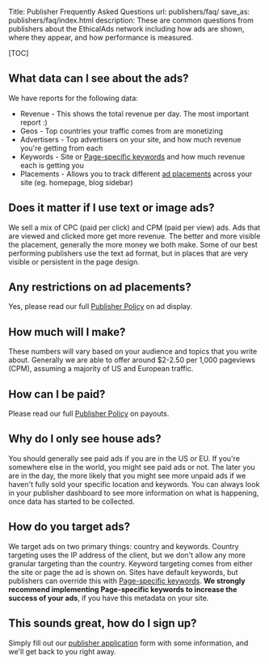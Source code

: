 Title: Publisher Frequently Asked Questions
url: publishers/faq/
save_as: publishers/faq/index.html
description: These are common questions from publishers about the EthicalAds network including how ads are shown, where they appear, and how performance is measured.


[TOC]


## What data can I see about the ads?

We have reports for the following data:

* Revenue - This shows the total revenue per day. The most important report :)
* Geos - Top countries your traffic comes from are monetizing
* Advertisers - Top advertisers on your site, and how much revenue you're getting from each
* Keywords - Site or [Page-specific keywords](https://ethical-ad-client.readthedocs.io/en/latest/#page-specific-keywords) and how much revenue each is getting you
* Placements - Allows you to track different [ad placements](https://ethical-ad-client.readthedocs.io/en/latest/#ad-placement-reporting) across your site (eg. homepage, blog sidebar)


## Does it matter if I use text or image ads?

We sell a mix of CPC (paid per click) and CPM (paid per view) ads.
Ads that are viewed and clicked more get more revenue.
The better and more visible the placement, generally the more money we both make.
Some of our best performing publishers use the text ad format,
but in places that are very visible or persistent in the page design. 


## Any restrictions on ad placements?

Yes, please read our full [Publisher Policy](https://www.ethicalads.io/publisher-policy/#ad-display) on ad display.


## How much will I make?

These numbers will vary based on your audience and topics that you write about.
Generally we are able to offer around $2-2.50 per 1,000 pageviews (CPM),
assuming a majority of US and European traffic.


## How can I be paid?

Please read our full [Publisher Policy](https://www.ethicalads.io/publisher-policy/#payouts) on payouts.


## Why do I only see house ads?

You should generally see paid ads if you are in the US or EU.
If you're somewhere else in the world,
you might see paid ads or not.
The later you are in the day,
the more likely that you might see more unpaid ads if we haven't fully sold your specific location and keywords.
You can always look in your publisher dashboard to see more information on what is happening, once data has started to be collected.


## How do you target ads?

We target ads on two primary things: country and keywords.
Country targeting uses the IP address of the client,
but we don't allow any more granular targeting than the country.
Keyword targeting comes from either the site or page the ad is shown on.
Sites have default keywords,
but publishers can override this with [Page-specific keywords](https://ethical-ad-client.readthedocs.io/en/latest/#page-specific-keywords).
**We strongly recommend implementing Page-specific keywords to increase the success of your ads**,
if you have this metadata on your site.


## This sounds great, how do I sign up?

Simply fill out our [publisher application](/publishers/#inbound-form) form with some information,
and we'll get back to you right away.
